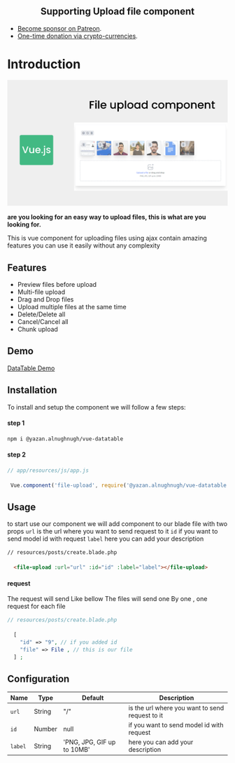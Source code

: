 <h2 align="center">Supporting Upload file component</h2>

- [Become sponsor on Patreon](https://www.patreon.com/yazan_alnughnugh).
- [One-time donation via crypto-currencies](https://github.com/yazan-alnugnugh/laravel-datatable/blob/master/_docs/Donations/crypto/index.md).


# Introduction

<p align="center">
    <img src="art/intro-image.png" alt="laravel-vue-datatable intro image">
</p>

**are you looking for an easy way to upload files, this is what are you looking for.**

This is vue component for uploading files using ajax contain amazing features you can use it easily without any complexity

## Features
- Preview files before upload
- Multi-file upload
- Drag and Drop files
- Upload multiple files at the same time
- Delete/Delete all
- Cancel/Cancel all
- Chunk upload

## Demo

 [DataTable Demo](https://packages.tourismcaravan.com/data-table)

## Installation
   
 
To install and setup the component we will follow a few steps:

#### step 1 
```bash
npm i @yazan.alnughnugh/vue-datatable
```
#### step 2 
```javascript
// app/resources/js/app.js

 Vue.component('file-upload', require('@yazan.alnughnugh/vue-datatable').default);
```


## Usage
   
   to start use our component we will add component to our blade file with two props
   ```url``` is the url where you want to send request to it 
   ```id``` if you want to send model id with request
   ```label``` here you can add your description
   
```html
// resources/posts/create.blade.php

  <file-upload :url="url" :id="id" :label="label"></file-upload>

```

#### request
The request will send Like bellow
The files will send one By one , one request for each file

```php
// resources/posts/create.blade.php

  [
    "id" => "9", // if you added id
    "file" => File , // this is our file
  ] ;   

```

## Configuration


| Name | Type | Default | Description  
| --- | --- | --- | --- |
| `url ` | String | "/" | is the url where you want to send request to it  |
| `id` | Number | null |  if you want to send model id with request |
| `label` | String | 'PNG, JPG, GIF up to 10MB' | here you can add your description |
